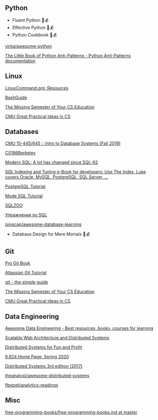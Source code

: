 ## Python

- Fluent Python  📕💰
- Effective Python 📕💰
- Python Cookbook 📕💰

[vinta/awesome-python](https://github.com/vinta/awesome-python)

[The Little Book of Python Anti-Patterns - Python Anti-Patterns documentation](https://docs.quantifiedcode.com/python-anti-patterns/index.html)

## Linux

[LinuxCommand.org: Resources](http://linuxcommand.org/lc3_resources.php)

[BashGuide](https://mywiki.wooledge.org/BashGuide)

[The Missing Semester of Your CS Education](https://missing.csail.mit.edu/)

[CMU Great Practical Ideas in CS ](https://www.cs.cmu.edu/~15131/f17/)

## Databases

[CMU 15-445/645 :: Intro to Database Systems (Fall 2019)](https://15445.courses.cs.cmu.edu/fall2019/)

[CS186Berkeley](https://www.youtube.com/user/CS186Berkeley/playlists)

[Modern SQL: A lot has changed since SQL-92](https://modern-sql.com/)

[SQL Indexing and Tuning e-Book for developers: Use The Index, Luke covers Oracle, MySQL, PostgreSQL, SQL Server, ...](https://use-the-index-luke.com/)

[PostgreSQL Tutorial](https://www.postgresqltutorial.com/)

[Mode SQL Tutorial](https://mode.com/sql-tutorial/)

[SQLZOO](https://sqlzoo.net/)

[Упражнения по SQL](https://www.sql-ex.ru/?Lang=0)

[pingcap/awesome-database-learning](https://github.com/pingcap/awesome-database-learning)

- Database Design for Mere Mortals 📕💰

## Git

[Pro Git Book](https://git-scm.com/book)

[Atlassian Git Tutorial](https://www.atlassian.com/git)

[git - the simple guide](https://rogerdudler.github.io/git-guide/)

[The Missing Semester of Your CS Education](https://missing.csail.mit.edu/)

[CMU Great Practical Ideas in CS ](https://www.cs.cmu.edu/~15131/f17/)


## Data Engineering

[Awesome Data Engineering - Best resources, books, courses for learning](https://awesomedataengineering.com/)

[Scalable Web Architecture and Distributed Systems](http://aosabook.org/en/distsys.html)

[Distributed Systems for Fun and Profit](http://book.mixu.net/distsys/single-page.html)

[6.824 Home Page: Spring 2020](https://pdos.csail.mit.edu/6.824/)

[Distributed Systems 3rd edition (2017)](https://www.distributed-systems.net/index.php/books/ds3/)

[theanalyst/awesome-distributed-systems](https://github.com/theanalyst/awesome-distributed-systems)

[flpezet/analytics-readings](https://github.com/flpezet/analytics-readings#sql)


## Misc

[free-programming-books/free-programming-books.md at master](https://www.notion.so/free-programming-books-free-programming-books-md-at-master-EbookFoundation-free-programming-books-adf21064edf44558a1b390c0a10803ae)
